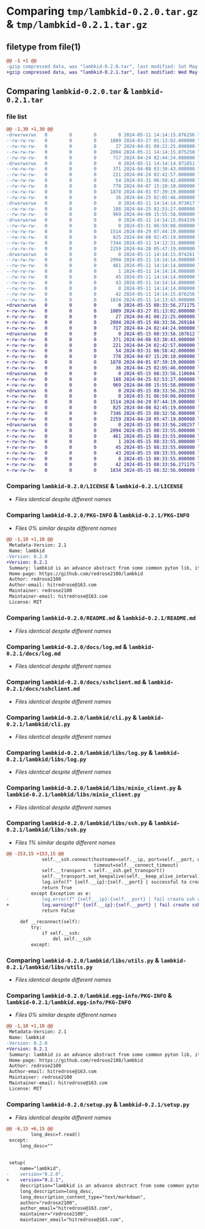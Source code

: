 # Comparing `tmp/lambkid-0.2.0.tar.gz` & `tmp/lambkid-0.2.1.tar.gz`

## filetype from file(1)

```diff
@@ -1 +1 @@
-gzip compressed data, was "lambkid-0.2.0.tar", last modified: Sat May 11 14:14:15 2024, max compression
+gzip compressed data, was "lambkid-0.2.1.tar", last modified: Wed May 15 08:33:56 2024, max compression
```

## Comparing `lambkid-0.2.0.tar` & `lambkid-0.2.1.tar`

### file list

```diff
@@ -1,30 +1,30 @@
-drwxrwxrwx   0        0        0        0 2024-05-11 14:14:15.076256 lambkid-0.2.0/
--rw-rw-rw-   0        0        0     1089 2024-03-27 01:13:02.000000 lambkid-0.2.0/LICENSE
--rw-rw-rw-   0        0        0       27 2024-04-01 08:22:25.000000 lambkid-0.2.0/MANIFEST.in
--rw-rw-rw-   0        0        0     2094 2024-05-11 14:14:15.075258 lambkid-0.2.0/PKG-INFO
--rw-rw-rw-   0        0        0      717 2024-04-24 02:44:24.000000 lambkid-0.2.0/README.md
-drwxrwxrwx   0        0        0        0 2024-05-11 14:14:14.971051 lambkid-0.2.0/docs/
--rw-rw-rw-   0        0        0      371 2024-04-08 03:30:43.000000 lambkid-0.2.0/docs/cli.md
--rw-rw-rw-   0        0        0      221 2024-04-24 02:42:57.000000 lambkid-0.2.0/docs/csv.md
--rw-rw-rw-   0        0        0       54 2024-03-31 06:58:42.000000 lambkid-0.2.0/docs/install.md
--rw-rw-rw-   0        0        0      778 2024-04-07 15:20:10.000000 lambkid-0.2.0/docs/log.md
--rw-rw-rw-   0        0        0     1878 2024-04-01 07:39:19.000000 lambkid-0.2.0/docs/sshclient.md
--rw-rw-rw-   0        0        0       36 2024-04-25 02:05:46.000000 lambkid-0.2.0/docs/utils.md
-drwxrwxrwx   0        0        0        0 2024-05-11 14:14:14.973017 lambkid-0.2.0/lambkid/
--rw-rw-rw-   0        0        0      188 2024-04-25 02:53:27.000000 lambkid-0.2.0/lambkid/__init__.py
--rw-rw-rw-   0        0        0      969 2024-04-08 15:55:58.000000 lambkid-0.2.0/lambkid/cli.py
-drwxrwxrwx   0        0        0        0 2024-05-11 14:14:15.054339 lambkid-0.2.0/lambkid/libs/
--rw-rw-rw-   0        0        0        0 2024-03-31 06:59:08.000000 lambkid-0.2.0/lambkid/libs/__init__.py
--rw-rw-rw-   0        0        0     1514 2024-04-29 07:44:19.000000 lambkid-0.2.0/lambkid/libs/log.py
--rw-rw-rw-   0        0        0      825 2024-04-08 02:45:19.000000 lambkid-0.2.0/lambkid/libs/minio_client.py
--rw-rw-rw-   0        0        0     7344 2024-05-11 14:13:31.000000 lambkid-0.2.0/lambkid/libs/ssh.py
--rw-rw-rw-   0        0        0     2259 2024-04-28 05:47:19.000000 lambkid-0.2.0/lambkid/libs/utils.py
-drwxrwxrwx   0        0        0        0 2024-05-11 14:14:15.074261 lambkid-0.2.0/lambkid.egg-info/
--rw-rw-rw-   0        0        0     2094 2024-05-11 14:14:14.000000 lambkid-0.2.0/lambkid.egg-info/PKG-INFO
--rw-rw-rw-   0        0        0      461 2024-05-11 14:14:14.000000 lambkid-0.2.0/lambkid.egg-info/SOURCES.txt
--rw-rw-rw-   0        0        0        1 2024-05-11 14:14:14.000000 lambkid-0.2.0/lambkid.egg-info/dependency_links.txt
--rw-rw-rw-   0        0        0       45 2024-05-11 14:14:14.000000 lambkid-0.2.0/lambkid.egg-info/entry_points.txt
--rw-rw-rw-   0        0        0       43 2024-05-11 14:14:14.000000 lambkid-0.2.0/lambkid.egg-info/requires.txt
--rw-rw-rw-   0        0        0        8 2024-05-11 14:14:14.000000 lambkid-0.2.0/lambkid.egg-info/top_level.txt
--rw-rw-rw-   0        0        0       42 2024-05-11 14:14:15.076256 lambkid-0.2.0/setup.cfg
--rw-rw-rw-   0        0        0     1834 2024-05-11 14:13:43.000000 lambkid-0.2.0/setup.py
+drwxrwxrwx   0        0        0        0 2024-05-15 08:33:56.271175 lambkid-0.2.1/
+-rw-rw-rw-   0        0        0     1089 2024-03-27 01:13:02.000000 lambkid-0.2.1/LICENSE
+-rw-rw-rw-   0        0        0       27 2024-04-01 08:22:25.000000 lambkid-0.2.1/MANIFEST.in
+-rw-rw-rw-   0        0        0     2094 2024-05-15 08:33:56.269184 lambkid-0.2.1/PKG-INFO
+-rw-rw-rw-   0        0        0      717 2024-04-24 02:44:24.000000 lambkid-0.2.1/README.md
+drwxrwxrwx   0        0        0        0 2024-05-15 08:33:56.107612 lambkid-0.2.1/docs/
+-rw-rw-rw-   0        0        0      371 2024-04-08 03:30:43.000000 lambkid-0.2.1/docs/cli.md
+-rw-rw-rw-   0        0        0      221 2024-04-24 02:42:57.000000 lambkid-0.2.1/docs/csv.md
+-rw-rw-rw-   0        0        0       54 2024-03-31 06:58:42.000000 lambkid-0.2.1/docs/install.md
+-rw-rw-rw-   0        0        0      778 2024-04-07 15:20:10.000000 lambkid-0.2.1/docs/log.md
+-rw-rw-rw-   0        0        0     1878 2024-04-01 07:39:19.000000 lambkid-0.2.1/docs/sshclient.md
+-rw-rw-rw-   0        0        0       36 2024-04-25 02:05:46.000000 lambkid-0.2.1/docs/utils.md
+drwxrwxrwx   0        0        0        0 2024-05-15 08:33:56.110604 lambkid-0.2.1/lambkid/
+-rw-rw-rw-   0        0        0      188 2024-04-25 02:53:27.000000 lambkid-0.2.1/lambkid/__init__.py
+-rw-rw-rw-   0        0        0      969 2024-04-08 15:55:58.000000 lambkid-0.2.1/lambkid/cli.py
+drwxrwxrwx   0        0        0        0 2024-05-15 08:33:56.202358 lambkid-0.2.1/lambkid/libs/
+-rw-rw-rw-   0        0        0        0 2024-03-31 06:59:08.000000 lambkid-0.2.1/lambkid/libs/__init__.py
+-rw-rw-rw-   0        0        0     1514 2024-04-29 07:44:19.000000 lambkid-0.2.1/lambkid/libs/log.py
+-rw-rw-rw-   0        0        0      825 2024-04-08 02:45:19.000000 lambkid-0.2.1/lambkid/libs/minio_client.py
+-rw-rw-rw-   0        0        0     7346 2024-05-15 08:32:56.000000 lambkid-0.2.1/lambkid/libs/ssh.py
+-rw-rw-rw-   0        0        0     2259 2024-04-28 05:47:19.000000 lambkid-0.2.1/lambkid/libs/utils.py
+drwxrwxrwx   0        0        0        0 2024-05-15 08:33:56.240257 lambkid-0.2.1/lambkid.egg-info/
+-rw-rw-rw-   0        0        0     2094 2024-05-15 08:33:55.000000 lambkid-0.2.1/lambkid.egg-info/PKG-INFO
+-rw-rw-rw-   0        0        0      461 2024-05-15 08:33:55.000000 lambkid-0.2.1/lambkid.egg-info/SOURCES.txt
+-rw-rw-rw-   0        0        0        1 2024-05-15 08:33:55.000000 lambkid-0.2.1/lambkid.egg-info/dependency_links.txt
+-rw-rw-rw-   0        0        0       45 2024-05-15 08:33:55.000000 lambkid-0.2.1/lambkid.egg-info/entry_points.txt
+-rw-rw-rw-   0        0        0       43 2024-05-15 08:33:55.000000 lambkid-0.2.1/lambkid.egg-info/requires.txt
+-rw-rw-rw-   0        0        0        8 2024-05-15 08:33:55.000000 lambkid-0.2.1/lambkid.egg-info/top_level.txt
+-rw-rw-rw-   0        0        0       42 2024-05-15 08:33:56.271175 lambkid-0.2.1/setup.cfg
+-rw-rw-rw-   0        0        0     1834 2024-05-15 08:32:56.000000 lambkid-0.2.1/setup.py
```

### Comparing `lambkid-0.2.0/LICENSE` & `lambkid-0.2.1/LICENSE`

 * *Files identical despite different names*

### Comparing `lambkid-0.2.0/PKG-INFO` & `lambkid-0.2.1/PKG-INFO`

 * *Files 0% similar despite different names*

```diff
@@ -1,10 +1,10 @@
 Metadata-Version: 2.1
 Name: lambkid
-Version: 0.2.0
+Version: 0.2.1
 Summary: lambkid is an advance abstract from some common pyton lib, it aim to make you write python more easily and more fewer code.
 Home-page: https://github.com/redrose2100/lambkid
 Author: redrose2100
 Author-email: hitredrose@163.com
 Maintainer: redrose2100
 Maintainer-email: hitredrose@163.com
 License: MIT
```

### Comparing `lambkid-0.2.0/README.md` & `lambkid-0.2.1/README.md`

 * *Files identical despite different names*

### Comparing `lambkid-0.2.0/docs/log.md` & `lambkid-0.2.1/docs/log.md`

 * *Files identical despite different names*

### Comparing `lambkid-0.2.0/docs/sshclient.md` & `lambkid-0.2.1/docs/sshclient.md`

 * *Files identical despite different names*

### Comparing `lambkid-0.2.0/lambkid/cli.py` & `lambkid-0.2.1/lambkid/cli.py`

 * *Files identical despite different names*

### Comparing `lambkid-0.2.0/lambkid/libs/log.py` & `lambkid-0.2.1/lambkid/libs/log.py`

 * *Files identical despite different names*

### Comparing `lambkid-0.2.0/lambkid/libs/minio_client.py` & `lambkid-0.2.1/lambkid/libs/minio_client.py`

 * *Files identical despite different names*

### Comparing `lambkid-0.2.0/lambkid/libs/ssh.py` & `lambkid-0.2.1/lambkid/libs/ssh.py`

 * *Files 1% similar despite different names*

```diff
@@ -153,15 +153,15 @@
             self.__ssh.connect(hostname=self.__ip, port=self.__port, username=self.__username, password=self.__password,
                                timeout=self.__connect_timeout)
             self.__transport = self.__ssh.get_transport()
             self.__transport.set_keepalive(self.__keep_alive_interval)
             log.info(f" {self.__ip}:{self.__port} | successful to create ssh connect: OK.")
             return True
         except Exception as e:
-            log.error(f" {self.__ip}:{self.__port} | fail create ssh connect: Error.err msg is {str(e)}")
+            log.warning(f" {self.__ip}:{self.__port} | fail create ssh connect: Error.err msg is {str(e)}")
             return False
 
     def __reconnect(self):
         try:
             if self.__ssh:
                 del self.__ssh
         except:
```

### Comparing `lambkid-0.2.0/lambkid/libs/utils.py` & `lambkid-0.2.1/lambkid/libs/utils.py`

 * *Files identical despite different names*

### Comparing `lambkid-0.2.0/lambkid.egg-info/PKG-INFO` & `lambkid-0.2.1/lambkid.egg-info/PKG-INFO`

 * *Files 0% similar despite different names*

```diff
@@ -1,10 +1,10 @@
 Metadata-Version: 2.1
 Name: lambkid
-Version: 0.2.0
+Version: 0.2.1
 Summary: lambkid is an advance abstract from some common pyton lib, it aim to make you write python more easily and more fewer code.
 Home-page: https://github.com/redrose2100/lambkid
 Author: redrose2100
 Author-email: hitredrose@163.com
 Maintainer: redrose2100
 Maintainer-email: hitredrose@163.com
 License: MIT
```

### Comparing `lambkid-0.2.0/setup.py` & `lambkid-0.2.1/setup.py`

 * *Files identical despite different names*

```diff
@@ -6,15 +6,15 @@
         long_desc=f.read()
 except:
     long_desc=""
 
 
 setup(
     name="lambkid",
-    version="0.2.0",
+    version="0.2.1",
     description="lambkid is an advance abstract from some common pyton lib, it aim to make you write python more easily and more fewer code.",
     long_description=long_desc,
     long_description_content_type="text/markdown",
     author="redrose2100",
     author_email="hitredrose@163.com",
     maintainer="redrose2100",
     maintainer_email="hitredrose@163.com",
```

